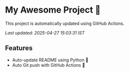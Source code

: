 # My Awesome Project 🚀

This project is automatically updated using GitHub Actions.

_Last updated: 2025-04-27 15:03:31 IST_

## Features
- Auto-update README using Python 🐍
- Auto Git push with GitHub Actions 🤖
